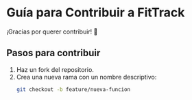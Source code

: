 # Guía para Contribuir a FitTrack

¡Gracias por querer contribuir! 🎉

## Pasos para contribuir
1. Haz un fork del repositorio.
2. Crea una nueva rama con un nombre descriptivo:
   ```bash
   git checkout -b feature/nueva-funcion
